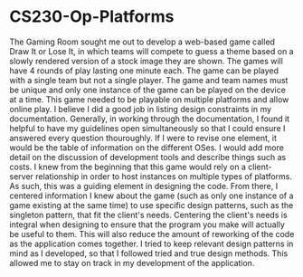 # CS230-Op-Platforms

The Gaming Room sought me out to develop a web-based game called Draw It or Lose It, in which teams will compete to guess a theme based on a slowly rendered version of a stock image they are shown. The games will have 4 rounds of play lasting one minute each. The game can be played with a single team but not a single player. The game and team names must be unique and only one instance of the game can be played on the device at a time. This game needed to be playable on multiple platforms and allow online play.
I believe I did a good job in listing design constraints in my documentation. Generally, in working through the documentation, I found it helpful to have my guidelines open simultaneously so that I could ensure I answered every question thouroughly. If I were to revise one element, it would be the table of information on the different OSes. I would add more detail on the discussion of development tools and describe things such as costs.
I knew from the beginning that this game would rely on a client-server relationship in order to host instances on multiple types of platforms. As such, this was a guiding element in designing the code. From there, I centered information I knew about the game (such as only one instance of a game existing at the same time) to use specific design patterns, such as the singleton pattern, that fit the client's needs. Centering the client's needs is integral when designing to ensure that the program you make will actually be useful to them. This will also reduce the amount of reworking of the code as the application comes together.
I tried to keep relevant design patterns in mind as I developed, so that I followed tried and true design methods. This allowed me to stay on track in my development of the application.

